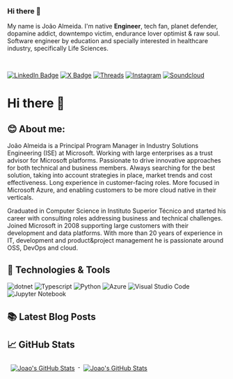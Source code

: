 ### Hi there 👋
My name is João Almeida. I'm native **Engineer**, tech fan, planet defender, dopamine addict, downtempo victim, endurance lover optimist & raw soul.
Software engineer by education and specially interested in healthcare industry, specifically Life Sciences. 

<br>

[![LinkedIn Badge](https://img.shields.io/badge/Profile-0077B5?style=flat&logo=linkedin&logoColor=white&color=0D76A8)](https://www.linkedin.com/in/jalmeida/)
[![X Badge](https://img.shields.io/badge/Profile-1DA1F2?style=flat&logo=x&logoColor=white&color=0D76A8)](https://x.com/jalmeida)
[![Threads](https://img.shields.io/badge/Profile-6264A7?style=flat&logo=threads&logoColor=white&color=0D76A8)](https://www.threads.net/@joalmeid)
[![Instagram](https://img.shields.io/badge/Profile-6264A7?style=flat&logo=instagram&logoColor=white&color=0D76A8)](https://www.instagram.com/joalmeid/)
[![Soundcloud](https://img.shields.io/badge/Profile-6264A7?style=flat&logo=soundcloud&logoColor=white&color=0D76A8)](https://soundcloud.com/joalmeid)


# Hi there 👋

## 😊 About me:
João Almeida is a Principal Program Manager in Industry Solutions Engineering (ISE) at Microsoft.  Working with large enterprises as a trust advisor for Microsoft platforms. Passionate to drive innovative approaches for both technical and business members. Always searching for the best solution, taking into account strategies in place, market trends and cost effectiveness. Long experience in customer-facing roles.
More focused in Microsoft Azure, and enabling customers to be more cloud native in their verticals. 

Graduated in Computer Science in Instituto Superior Técnico and started his career with consulting roles addressing business and technical challenges. Joined Microsoft in 2008 supporting large customers with their development and data platforms. 
With more than 20 years of experience in IT, development and product&project management he is passionate around OSS, DevOps and cloud.


## 🔧 Technologies & Tools
![dotnet](https://img.shields.io/badge/Code-dotNet-D8BFD8?style=flat&logo=java&logoColor=white&color=1A5B25)
![Typescript](https://img.shields.io/badge/Code-Typescript-D8BFD8?style=flat&logo=typescript&logoColor=white&color=1A5B25)
![Python](https://img.shields.io/badge/Code-Python-D8BFD8?style=flat&logo=python&logoColor=white&color=1A5B25)
![Azure](https://img.shields.io/badge/Cloud-Azure-D8BFD8?style=flat&logo=microsoftazure&logoColor=white&color=1A5B25)
![Visual Studio Code](https://img.shields.io/badge/Tools-Visual%20Studio%20Code-D8BFD8?style=flat&logo=VisualStudioCode&logoColor=white&color=1A5B25)
![Jupyter Notebook](https://img.shields.io/badge/Tools-Jupyter%20Notebook-D8BFD8?style=flat&logo=jupyter&logoColor=white&color=1A5B25)


## 📚 Latest Blog Posts
<!-- BLOGPOSTS:START -->
<!-- BLOGPOSTS:END -->


## 📈 GitHub Stats
<!-- GitHub Stats by github-readme-stats.vercel.app -->

<a href="https://github.com/joalmeid">
  <img align="top" style="margin:0.5rem" src="https://github-readme-stats.vercel.app/api/top-langs/?username=joalmeid&title_color=ffffff&text_color=ffffff&icon_color=ffffff&bg_color=0D3113&hide=html,css" alt="Joao's GitHub Stats" />
</a>

<a href="https://github.com/joalmeid">
  <img align="top" style="margin:0.5rem" src="https://github-readme-stats.vercel.app/api?username=joalmeid&show_icons=true&count_private=true&title_color=ffffff&text_color=ffffff&icon_color=ffffff&bg_color=0D3113&rank_icon=github" alt="Joao's GitHub Stats" />
</a>
